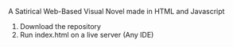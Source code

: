 A Satirical Web-Based Visual Novel made in HTML and Javascript

1. Download the repository
2. Run index.html on a live server (Any IDE)
